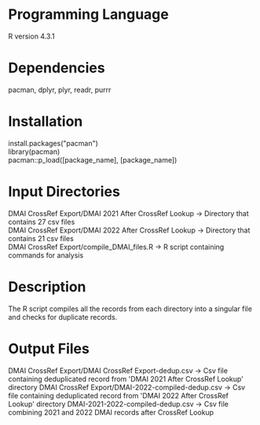 # Programming Language
R version 4.3.1

# Dependencies
pacman, dplyr, plyr, readr, purrr

# Installation
install.packages("pacman")  
library(pacman)  
pacman::p_load([package_name], [package_name])

# Input Directories
DMAI CrossRef Export/DMAI 2021 After CrossRef Lookup -> Directory that contains 27 csv files  
DMAI CrossRef Export/DMAI 2022 After CrossRef Lookup -> Directory that contains 21 csv files  
DMAI CrossRef Export/compile_DMAI_files.R -> R script containing commands for analysis  

# Description
The R script compiles all the records from each directory into a singular file and checks for duplicate records. 

# Output Files
DMAI CrossRef Export/DMAI CrossRef Export-dedup.csv -> Csv file containing deduplicated record from 'DMAI 2021 After CrossRef Lookup' directory
DMAI CrossRef Export/DMAI-2022-compiled-dedup.csv -> Csv file containing deduplicated record from 'DMAI 2022 After CrossRef Lookup' directory
DMAI-2021-2022-compiled-dedup.csv -> Csv file combining 2021 and 2022 DMAI records after CrossRef Lookup

